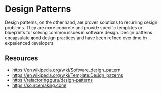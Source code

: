 # Design Patterns

Design patterns, on the other hand, are proven solutions to recurring design problems. They are more concrete and provide specific templates or blueprints for solving common issues in software design. Design patterns encapsulate good design practices and have been refined over time by experienced developers.

## Resources

- <https://en.wikipedia.org/wiki/Software_design_pattern>
- <https://en.wikipedia.org/wiki/Template:Design_patterns>
- <https://refactoring.guru/design-patterns>
- <https://sourcemaking.com/>

